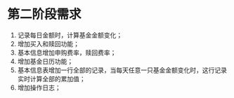 # 第二阶段需求

1.  记录每日金额时，计算基金金额变化；
2.  增加买入和赎回功能；
3.  基本信息增加申购费率，赎回费率；
4.  增加基金日历功能；
5.  基本信息表增加一行全部的记录，当每天任意一只基金金额变化时，这行记录实时计算全部的累加值；
6.  增加操作日志；